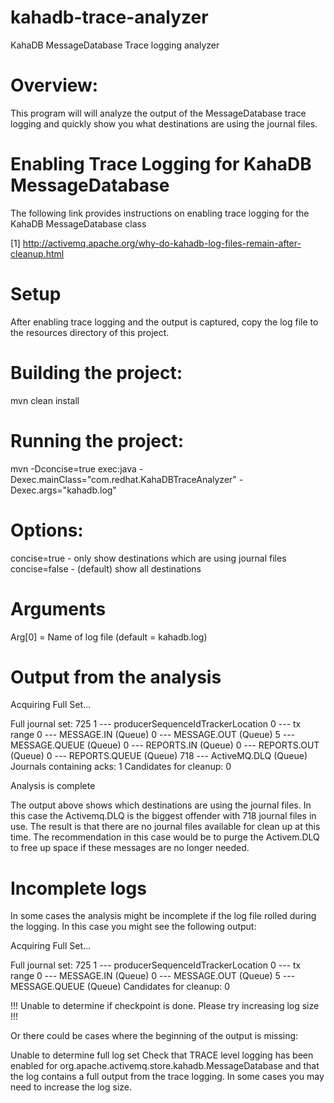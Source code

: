 # kahadb-trace-analyzer
KahaDB MessageDatabase Trace logging analyzer

# Overview:

This program will will analyze the output of the MessageDatabase trace logging and quickly show you what destinations
are using the journal files.

# Enabling Trace Logging for KahaDB MessageDatabase

The following link provides instructions on enabling trace logging for the KahaDB MessageDatabase class

[1] http://activemq.apache.org/why-do-kahadb-log-files-remain-after-cleanup.html

# Setup

After enabling trace logging and the output is captured, copy the log file to the resources directory of this project.

# Building the project:

mvn clean install

# Running the project:

mvn -Dconcise=true exec:java -Dexec.mainClass="com.redhat.KahaDBTraceAnalyzer" -Dexec.args="kahadb.log"

# Options:

concise=true - only show destinations which are using journal files
concise=false - (default) show all destinations

# Arguments

Arg[0] = Name of log file (default = kahadb.log)

# Output from the analysis

   Acquiring Full Set...
   
   Full journal set: 725
   1 --- producerSequenceIdTrackerLocation
   0 --- tx range
   0 --- MESSAGE.IN (Queue)
   0 --- MESSAGE.OUT (Queue)
   5 --- MESSAGE.QUEUE (Queue)
   0 --- REPORTS.IN (Queue)
   0 --- REPORTS.OUT (Queue)
   0 --- REPORTS.QUEUE (Queue)
   718 --- ActiveMQ.DLQ (Queue)
   Journals containing acks: 1
   Candidates for cleanup: 0
   
   Analysis is complete

The output above shows which destinations are using the journal files.  In this case the Activemq.DLQ is the biggest offender with 718 journal files in use.
The result is that there are no journal files available for clean up at this time.  The recommendation in this case would be to purge the Activem.DLQ to free up
space if these messages are no longer needed.  

# Incomplete logs

In some cases the analysis might be incomplete if the log file rolled during the logging.  In this case you might see the following output:

   Acquiring Full Set...

   Full journal set: 725
   1 --- producerSequenceIdTrackerLocation
   0 --- tx range
   0 --- MESSAGE.IN (Queue)
   0 --- MESSAGE.OUT (Queue)
   5 --- MESSAGE.QUEUE (Queue)
   Candidates for cleanup: 0

   !!! Unable to determine if checkpoint is done. Please try increasing log size !!!

Or there could be cases where the beginning of the output is missing:

   Unable to determine full log set
   Check that TRACE level logging has been enabled for org.apache.activemq.store.kahadb.MessageDatabase
   and that the log contains a full output from the trace logging.  In some cases you may need to increase the log size.
